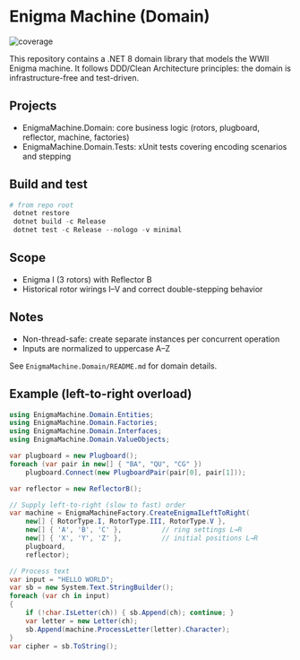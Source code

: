 # Enigma Machine (Domain)

<!-- Coverage badge (configure Codecov and update link) -->
![coverage](https://img.shields.io/badge/coverage-pending-lightgrey)

This repository contains a .NET 8 domain library that models the WWII Enigma machine. It follows DDD/Clean Architecture principles: the domain is infrastructure-free and test-driven.

## Projects
- EnigmaMachine.Domain: core business logic (rotors, plugboard, reflector, machine, factories)
- EnigmaMachine.Domain.Tests: xUnit tests covering encoding scenarios and stepping

## Build and test

```powershell
# from repo root
 dotnet restore
 dotnet build -c Release
 dotnet test -c Release --nologo -v minimal
```

## Scope
- Enigma I (3 rotors) with Reflector B
- Historical rotor wirings I–V and correct double-stepping behavior

## Notes
- Non-thread-safe: create separate instances per concurrent operation
- Inputs are normalized to uppercase A–Z

See `EnigmaMachine.Domain/README.md` for domain details.

## Example (left-to-right overload)

```csharp
using EnigmaMachine.Domain.Entities;
using EnigmaMachine.Domain.Factories;
using EnigmaMachine.Domain.Interfaces;
using EnigmaMachine.Domain.ValueObjects;

var plugboard = new Plugboard();
foreach (var pair in new[] { "BA", "QU", "CG" })
	plugboard.Connect(new PlugboardPair(pair[0], pair[1]));

var reflector = new ReflectorB();

// Supply left-to-right (slow to fast) order
var machine = EnigmaMachineFactory.CreateEnigmaILeftToRight(
	new[] { RotorType.I, RotorType.III, RotorType.V },
	new[] { 'A', 'B', 'C' },          // ring settings L→R
	new[] { 'X', 'Y', 'Z' },          // initial positions L→R
	plugboard,
	reflector);

// Process text
var input = "HELLO WORLD";
var sb = new System.Text.StringBuilder();
foreach (var ch in input)
{
	if (!char.IsLetter(ch)) { sb.Append(ch); continue; }
	var letter = new Letter(ch);
	sb.Append(machine.ProcessLetter(letter).Character);
}
var cipher = sb.ToString();
```
